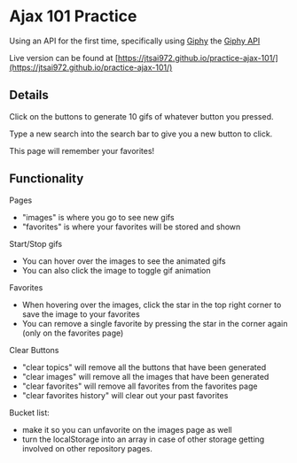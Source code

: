 # Ajax 101 Practice
Using an API for the first time, specifically using [Giphy](https://giphy.com/) the [Giphy API](https://developers.giphy.com/)

Live version can be found at [https://jtsai972.github.io/practice-ajax-101/](https://jtsai972.github.io/practice-ajax-101/)

## Details
Click on the buttons to generate 10 gifs of whatever button you pressed.

Type a new search into the search bar to give you a new button to click.

This page will remember your favorites!

## Functionality
Pages
* "images" is where you go to see new gifs
* "favorites" is where your favorites will be stored and shown

Start/Stop gifs
* You can hover over the images to see the animated gifs
* You can also click the image to toggle gif animation

Favorites
* When hovering over the images, click the star in the top right corner to save the image to your favorites
* You can remove a single favorite by pressing the star in the corner again (only on the favorites page)

Clear Buttons
 * "clear topics" will remove all the buttons that have been generated
 * "clear images" will remove all the images that have been generated
 * "clear favorites" will remove all favorites from the favorites page
 * "clear favorites history" will clear out your past favorites

 Bucket list:
 * make it so you can unfavorite on the images page as well
 * turn the localStorage into an array in case of other storage getting involved on other repository pages.